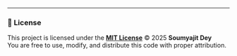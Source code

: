 ---

### 📜 License
This project is licensed under the **[MIT License](./LICENSE)** © 2025 **Soumyajit Dey**  
You are free to use, modify, and distribute this code with proper attribution.
